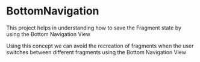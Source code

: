 # BottomNavigation
This project helps in understanding how to save the Fragment state by using the Bottom Navigation View

Using this concept we can avoid the recreation of fragments when the user switches between different fragments using the Bottom Navigation View
